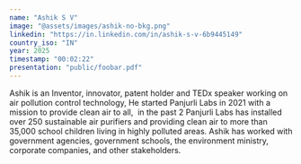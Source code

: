 ```yaml
---
name: "Ashik S V"
image: "@assets/images/ashik-no-bkg.png"
linkedin: "https://in.linkedin.com/in/ashik-s-v-6b9445149"
country_iso: "IN"
year: 2025
timestamp: "00:02:22"
presentation: "public/foobar.pdf"
---
```


Ashik is an Inventor, innovator, patent holder and TEDx speaker working on air pollution control technology, He started Panjurli Labs in 2021 with a mission to provide clean air to all,  in the past 2 Panjurli Labs has installed over 250 sustainable air purifiers and providing clean air to more than 35,000 school children living in highly polluted areas. Ashik has worked with government agencies, government schools, the environment ministry, corporate companies, and other stakeholders.
